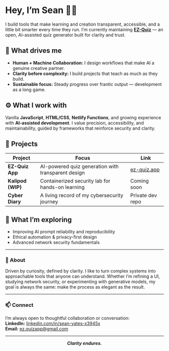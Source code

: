 # Hey, I’m Sean 👋🏾

I build tools that make learning and creation transparent, accessible, and a little bit smarter every time they run.
I’m currently maintaining **[EZ-Quiz](https://ez-quiz.app)** — an open, AI-assisted quiz generator built for clarity and trust.

## 🧭 What drives me

* **Human + Machine Collaboration:** I design workflows that make AI a genuine creative partner.
* **Clarity before complexity:** I build projects that teach as much as they build.
* **Sustainable focus:** Steady progress over frantic output — development as a long game.

## ⚙️ What I work with

Vanilla **JavaScript**, **HTML/CSS**, **Netlify Functions**, and growing experience with **AI-assisted development**.
I value precision, accessibility, and maintainability, guided by frameworks that reinforce security and clarity.

## 🧩 Projects

| Project           | Focus                                              | Link                               |
| ----------------- | -------------------------------------------------- | ---------------------------------- |
| **EZ-Quiz App**   | AI-powered quiz generation with transparent design | [ez-quiz.app](https://ez-quiz.app) |
| **Kalipod (WIP)** | Containerized security lab for hands-on learning   | Coming soon                        |
| **Cyber Diary**   | A living record of my cybersecurity journey        | Private dev repo                   |

## 🌱 What I’m exploring

* Improving AI prompt reliability and reproducibility
* Ethical automation & privacy-first design
* Advanced network security fundamentals

---

### 📜 About

Driven by curiosity, defined by clarity. I like to turn complex systems into approachable tools that anyone can understand. Whether I’m refining a UI, studying network security, or experimenting with generative models, my goal is always the same: make the process as elegant as the result.

---

### 📫 Connect

I’m always open to thoughtful collaboration or conversation: <br>
**LinkedIn:** [linkedin.com/in/sean-yates-x3945x](https://linkedin.com/in/sean-yates-x3945x) <br>
**Email:** [ez.quizapp@gmail.com](mailto:ez.quizapp@gmail.com)

---

<p align="center"><strong><em>Clarity endures.</em></strong></p>

